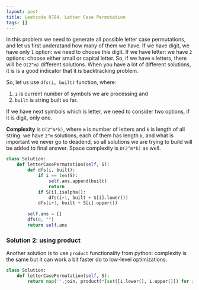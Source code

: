 ```yaml
---
layout: post
title: Leetcode 0784. Letter Case Permutation
tags: []
---
```


In this problem we need to generate all possible letter case permutations, and let us first underatand how many of them we have. If we have digit, we have only `1` option: we need to choose this digit. If we have letter: we have `2` options: choose either small or capital letter. So, if we have `m` letters, there will be `O(2^m)` different solutions. When you have a lot of different solutions, it is is a good indicator that it is backtracking problem.

So, let us use `dfs(i, built)` function, where:
1. `i` is current number of symbols we are processing and 
2. `built` is string built so far. 

If we have next symbols which is letter, we need to consider two options, if it is digit, only one.

**Complexity** is `O(2^m*k)`, where `m` is number of letters and `k` is length of all string: we have `2^m` solutions, each of them has length `k`, and what is important we never go to deadend, so all solutions we are trying to build will be added to final answer. Space complexity is `O(2^m*k)` as well.

```python
class Solution:
    def letterCasePermutation(self, S):
        def dfs(i, built):
            if i == len(S):
                self.ans.append(built)
                return
            if S[i].isalpha():
                dfs(i+1, built + S[i].lower())
            dfs(i+1, built + S[i].upper())
        
        self.ans = []
        dfs(0, "")
        return self.ans
```

### Solution 2: using product

Another solution is to use `product` functionality from python: complexity is the same but it can work a bit faster do to low-level optimizations.
```python
class Solution:
    def letterCasePermutation(self, S):
        return map(''.join, product(*[set([i.lower(), i.upper()]) for i in S]))
```
